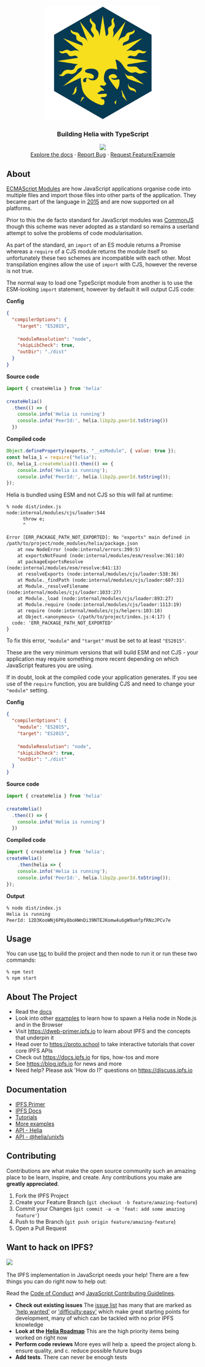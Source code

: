 <p align="center">
  <a href="https://github.com/ipfs/helia" title="Helia">
    <img src="https://raw.githubusercontent.com/ipfs/helia/main/assets/helia.png" alt="Helia logo" width="300" />
  </a>
</p>

<h3 align="center"><b>Building Helia with TypeScript</b></h3>

<p align="center">
  <img src="https://raw.githubusercontent.com/jlord/forkngo/gh-pages/badges/cobalt.png" width="200">
  <br>
  <a href="https://ipfs.github.io/helia/modules/helia.html">Explore the docs</a>
  ·
  <a href="https://github.com/ipfs-examples/helia-examples/issues">Report Bug</a>
  ·
  <a href="https://github.com/ipfs-examples/helia-examples/issues">Request Feature/Example</a>
</p>

## About

[ECMAScript Modules](https://hacks.mozilla.org/2018/03/es-modules-a-cartoon-deep-dive/) are how JavaScript applications organise code into multiple files and import those files into other parts of the application. They became part of the language in [2015](https://262.ecma-international.org/6.0/) and are now supported on all platforms.

Prior to this the de facto standard for JavaScript modules was [CommonJS](https://en.wikipedia.org/wiki/CommonJS) though this scheme was never adopted as a standard so remains a userland attempt to solve the problems of code modularisation.

As part of the standard, an `import` of an ES module returns a Promise whereas a `require` of a CJS module returns the module itself so unfortunately these two schemes are incompatible with each other. Most transpilation engines allow the use of `import` with CJS, however the reverse is not true.

The normal way to load one TypeScript module from another is to use the ESM-looking `import` statement, however by default it will output CJS code:

**Config**

```json
{
  "compilerOptions": {
    "target": "ES2015",

    "moduleResolution": "node",
    "skipLibCheck": true,
    "outDir": "./dist"
  }
}
```

**Source code**

```ts
import { createHelia } from 'helia'

createHelia()
  .then(() => {
    console.info('Helia is running')
    console.info('PeerId:', helia.libp2p.peerId.toString())
  })
```

**Compiled code**

```js
Object.defineProperty(exports, "__esModule", { value: true });
const helia_1 = require("helia");
(0, helia_1.createHelia)().then(() => {
    console.info('Helia is running');
    console.info('PeerId:', helia.libp2p.peerId.toString());
});
```

Helia is bundled using ESM and not CJS so this will fail at runtime:

```console
% node dist/index.js
node:internal/modules/cjs/loader:544
      throw e;
      ^

Error [ERR_PACKAGE_PATH_NOT_EXPORTED]: No "exports" main defined in /path/to/project/node_modules/helia/package.json
    at new NodeError (node:internal/errors:399:5)
    at exportsNotFound (node:internal/modules/esm/resolve:361:10)
    at packageExportsResolve (node:internal/modules/esm/resolve:641:13)
    at resolveExports (node:internal/modules/cjs/loader:538:36)
    at Module._findPath (node:internal/modules/cjs/loader:607:31)
    at Module._resolveFilename (node:internal/modules/cjs/loader:1033:27)
    at Module._load (node:internal/modules/cjs/loader:893:27)
    at Module.require (node:internal/modules/cjs/loader:1113:19)
    at require (node:internal/modules/cjs/helpers:103:18)
    at Object.<anonymous> (/path/to/project/index.js:4:17) {
  code: 'ERR_PACKAGE_PATH_NOT_EXPORTED'
}
```

To fix this error, `"module"` and `"target"` must be set to at least `"ES2015"`.

These are the very minimum versions that will build ESM and not CJS - your application may require something more recent depending on which JavaScript features you are using.

If in doubt, look at the compiled code your application generates.  If you see use of the `require` function, you are building CJS and need to change your `"module"` setting.

**Config**

```json
{
  "compilerOptions": {
    "module": "ES2015",
    "target": "ES2015",

    "moduleResolution": "node",
    "skipLibCheck": true,
    "outDir": "./dist"
  }
}
```

**Source code**

```ts
import { createHelia } from 'helia'

createHelia()
  .then(() => {
    console.info('Helia is running')
  })
```

**Compiled code**

```js
import { createHelia } from 'helia';
createHelia()
    .then(helia => {
    console.info('Helia is running');
    console.info('PeerId:', helia.libp2p.peerId.toString());
});
```

**Output**

```console
% node dist/index.js
Helia is running
PeerId: 12D3KooWNj6PKy8boHWnDi39NTEJKomw4u6gW9umfpfRNzJPCv7e
```

## Usage

You can use [tsc](https://www.typescriptlang.org/docs/handbook/compiler-options.html) to build the project and then node to run it or run these two commands:

```console
% npm test
% npm start
```

## About The Project

- Read the [docs](https://ipfs.github.io/helia/modules/helia.html)
- Look into other [examples](https://github.com/ipfs-examples/helia-examples) to learn how to spawn a Helia node in Node.js and in the Browser
- Visit https://dweb-primer.ipfs.io to learn about IPFS and the concepts that underpin it
- Head over to https://proto.school to take interactive tutorials that cover core IPFS APIs
- Check out https://docs.ipfs.io for tips, how-tos and more
- See https://blog.ipfs.io for news and more
- Need help? Please ask 'How do I?' questions on https://discuss.ipfs.io

## Documentation

- [IPFS Primer](https://dweb-primer.ipfs.io/)
- [IPFS Docs](https://docs.ipfs.io/)
- [Tutorials](https://proto.school)
- [More examples](https://github.com/ipfs-examples/helia-examples)
- [API - Helia](https://ipfs.github.io/helia/modules/helia.html)
- [API - @helia/unixfs](https://ipfs.github.io/helia-unixfs/modules/helia.html)

## Contributing

Contributions are what make the open source community such an amazing place to be learn, inspire, and create. Any contributions you make are **greatly appreciated**.

1. Fork the IPFS Project
2. Create your Feature Branch (`git checkout -b feature/amazing-feature`)
3. Commit your Changes (`git commit -a -m 'feat: add some amazing feature'`)
4. Push to the Branch (`git push origin feature/amazing-feature`)
5. Open a Pull Request

## Want to hack on IPFS?

[![](https://cdn.rawgit.com/jbenet/contribute-ipfs-gif/master/img/contribute.gif)](https://github.com/ipfs/community/blob/master/CONTRIBUTING.md)

The IPFS implementation in JavaScript needs your help! There are a few things you can do right now to help out:

Read the [Code of Conduct](https://github.com/ipfs/community/blob/master/code-of-conduct.md) and [JavaScript Contributing Guidelines](https://github.com/ipfs/community/blob/master/CONTRIBUTING_JS.md).

- **Check out existing issues** The [issue list](https://github.com/ipfs/helia/issues) has many that are marked as ['help wanted'](https://github.com/ipfs/helia/issues?q=is%3Aissue+is%3Aopen+sort%3Aupdated-desc+label%3A%22help+wanted%22) or ['difficulty:easy'](https://github.com/ipfs/helia/issues?q=is%3Aissue+is%3Aopen+sort%3Aupdated-desc+label%3Adifficulty%3Aeasy) which make great starting points for development, many of which can be tackled with no prior IPFS knowledge
- **Look at the [Helia Roadmap](https://github.com/ipfs/helia/blob/main/ROADMAP.md)** This are the high priority items being worked on right now
- **Perform code reviews** More eyes will help
  a. speed the project along
  b. ensure quality, and
  c. reduce possible future bugs
- **Add tests**. There can never be enough tests

[cid]: https://docs.ipfs.tech/concepts/content-addressing  "Content Identifier"
[Uint8Array]: https://developer.mozilla.org/en-US/docs/Web/JavaScript/Reference/Global_Objects/Uint8Array
[libp2p]: https://libp2p.io
[IndexedDB]: https://developer.mozilla.org/en-US/docs/Web/API/IndexedDB_API
[S3]: https://aws.amazon.com/s3/